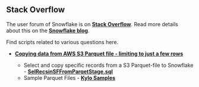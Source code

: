 ## Stack Overflow

The user forum of Snowflake is on [**Stack Overflow**](https://stackoverflow.com/questions/tagged/snowflake-datawarehouse). Read more details about this on the [**Snowflake blog**](https://www.snowflake.com/blog/snowflake-forum-is-now-on-stack-overflow/).

Find scripts related to various questions here.

  * [**Copying data from AWS S3 Parquet file - limiting to just a few rows**](https://stackoverflow.com/questions/58596307/copying-data-from-aws-s3-parquet-file-limiting-to-just-a-few-rows)

    * Select and copy specific records from a S3 Parquet-file to Snowflake - [**SelRecsinSFFromParqetStage.sql**](https://github.com/daanalytics/snowflake/blob/master/stackoverflow/SelRecsinSFFromParqetStage.sql)
    * Sample Parquet Files - [**Kylo Samples**](https://github.com/Teradata/kylo/tree/master/samples/sample-data/parquet)

